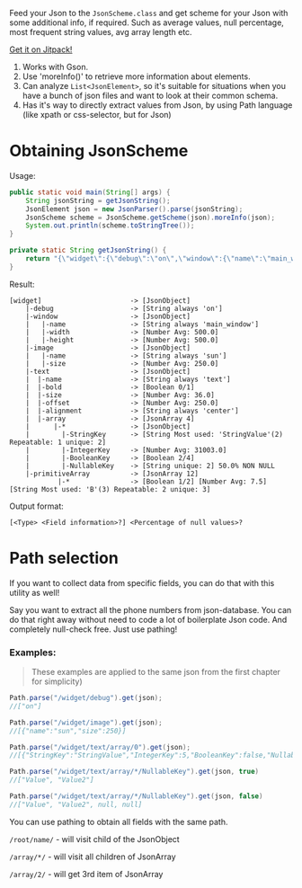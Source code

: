 Feed your Json to the `JsonScheme.class` and get scheme for your Json with some additional info, if required.
Such as average values, null percentage, most frequent string values, avg array length etc.

[Get it on Jitpack!](https://jitpack.io/#maklas/JsonScheme)

1. Works with Gson.
2. Use 'moreInfo()' to retrieve more information about elements.
3. Can analyze `List<JsonElement>`, so it's suitable for situations when you have a bunch of json files and want to look at their common schema.
4. Has it's way to directly extract values from Json, by using Path language (like xpath or css-selector, but for Json)


# Obtaining JsonScheme
Usage:
```java
public static void main(String[] args) {
	String jsonString = getJsonString();
	JsonElement json = new JsonParser().parse(jsonString);
	JsonScheme scheme = JsonScheme.getScheme(json).moreInfo(json);
	System.out.println(scheme.toStringTree());
}

private static String getJsonString() {
	return "{\"widget\":{\"debug\":\"on\",\"window\":{\"name\":\"main_window\",\"width\":500,\"height\":500},\"image\":{\"name\":\"sun\",\"size\":250},\"text\":{\"name\":\"text\",\"bold\":false,\"size\":36,\"offset\":250,\"alignment\":\"center\",\"array\":[{\"StringKey\":\"StringValue\",\"IntegerKey\":5,\"BooleanKey\":false,\"NullableKey\":\"Value\"},{\"StringKey\":\"StringValue\",\"IntegerKey\":123456.9,\"BooleanKey\":false,\"NullableKey\":\"Value2\"},{\"StringKey\":\"OtherStringValue\",\"IntegerKey\":300,\"BooleanKey\":true,\"NullableKey\":null},{\"StringKey\":\"AnotherStringValue\",\"IntegerKey\":250,\"BooleanKey\":true}]},\"primitiveArray\":[\"A\",\"B\",\"C\",\"D\",\"B\",\"C\",\"B\",\"E\",5,true,false,10]}}";
}
```

Result:
```
[widget]                      -> [JsonObject] 
    |-debug                   -> [String always 'on'] 
    |-window                  -> [JsonObject] 
    |   |-name                -> [String always 'main_window'] 
    |   |-width               -> [Number Avg: 500.0] 
    |   |-height              -> [Number Avg: 500.0] 
    |-image                   -> [JsonObject] 
    |   |-name                -> [String always 'sun'] 
    |   |-size                -> [Number Avg: 250.0] 
    |-text                    -> [JsonObject] 
    |  |-name                 -> [String always 'text'] 
    |  |-bold                 -> [Boolean 0/1] 
    |  |-size                 -> [Number Avg: 36.0] 
    |  |-offset               -> [Number Avg: 250.0] 
    |  |-alignment            -> [String always 'center'] 
    |  |-array                -> [JsonArray 4] 
    |      |-*                -> [JsonObject] 
    |        |-StringKey      -> [String Most used: 'StringValue'(2) Repeatable: 1 unique: 2] 
    |        |-IntegerKey     -> [Number Avg: 31003.0] 
    |        |-BooleanKey     -> [Boolean 2/4] 
    |        |-NullableKey    -> [String unique: 2] 50.0% NON NULL
    |-primitiveArray          -> [JsonArray 12] 
            |-*               -> [Boolean 1/2] [Number Avg: 7.5] [String Most used: 'B'(3) Repeatable: 2 unique: 3] 
```

Output format:

`[<Type> <Field information>?] <Percentage of null values>?`

# Path selection
If you want to collect data from specific fields, you can do that with this utility as well!

Say you want to extract all the phone numbers from json-database. You can do that right away without need to code
a lot of boilerplate Json code. And completely null-check free. Just use pathing!


### Examples:
>These examples are applied to the same json from the first chapter for simplicity)

```java
Path.parse("/widget/debug").get(json);
//["on"]

Path.parse("/widget/image").get(json);
//[{"name":"sun","size":250}]

Path.parse("/widget/text/array/0").get(json);
//[{"StringKey":"StringValue","IntegerKey":5,"BooleanKey":false,"NullableKey":"Value"}]

Path.parse("/widget/text/array/*/NullableKey").get(json, true)
//["Value", "Value2"]

Path.parse("/widget/text/array/*/NullableKey").get(json, false)
//["Value", "Value2", null, null]
```
You can use pathing to obtain all fields with the same path.

`/root/name/` - will visit child of the JsonObject

`/array/*/` - will visit all children of JsonArray

`/array/2/` - will get 3rd item of JsonArray